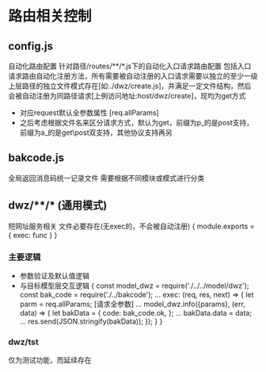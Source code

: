 # 路由相关控制

## config.js

自动化路由配置
针对路径/routes/**/*.js下的自动化入口请求路由配置
包括入口请求路由自动化注册方法，所有需要被自动注册的入口请求需要以独立的至少一级上层路径的独立文件模式存在[如:./dwz/create.js]，并满足一定文件结构，然后会被自动注册为同路径请求[上例访问地址:host/dwz/create]，现均为get方式

* 对应request默认全参数属性 [req.allParams]
* 之后考虑根据文件名来区分请求方式，默认为get，前缀为p_的是post支持，前缀为a_的是get\post双支持，其他协议支持再另

## bakcode.js

全局返回消息码统一记录文件
需要根据不同模块或模式进行分类

## dwz/**/* (通用模式)

短网址服务相关
文件必要存在(无exec的，不会被自动注册)
{
  module.exports = { exec: func }
}

### 主要逻辑

* 参数验证及默认值逻辑
* 与目标模型层交互逻辑
  {
    const model_dwz = require('./../../model/dwz');
    const bak_code = require('./../bakcode');
    ...
    exec: (req, res, next) => {
      let parm = req.allParams; [请求全参数]
      ...
      model_dwz.info({params}, (err, data) => {
        let bakData = {
          code: bak_code.ok,
        };
        ...
        bakData.data = data;
        ...
        res.send(JSON.stringify(bakData));
      });
    }
  }

### dwz/tst

仅为测试功能，而延续存在
